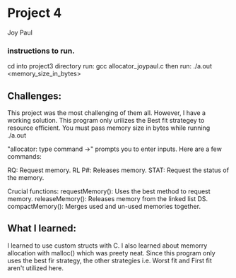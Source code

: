 # Project 4
Joy Paul

### instructions to run.
cd into project3 directory
run: gcc allocator_joypaul.c  then  run: ./a.out <memory_size_in_bytes>

## Challenges:

This project was the most challenging of them all. However, I have a working solution. This program only urilizes the Best fit strategey to resource efficient. You must pass memory size in bytes while running ./a.out 

"allocator: type command ->" prompts you to enter inputs. Here are a few commands:

RQ: Request memory.
RL P#: Releases memory.
STAT: Request the status of the memory.

Crucial functions:
requestMemory(): Uses the best method to request memory.
releaseMemory(): Releases memory from the linked list DS.
compactMemory(): Merges used and un-used memories together.


## What I learned:

I learned to use custom structs with C. I also learned about memorry allocation with malloc() which was preety neat. Since this program only uses the best fir strategy, the other strategies i.e. Worst fit and First fit aren't utilized here.



